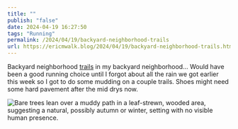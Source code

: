 ```yaml
---
title: ""
publish: "false"
date: 2024-04-19 16:27:50
tags: "Running"
permalink: /2024/04/19/backyard-neighborhood-trails
url: https://ericmwalk.blog/2024/04/19/backyard-neighborhood-trails.html
---
```


Backyard neighborhood [trails](https://strava.com/activities/11219273299) in my backyard neighborhood...  Would have been a good running choice until I forgot about all the rain we got earlier this week so I got to do some mudding on a couple trails. Shoes might need some hard pavement after the mid drys now.

![Bare trees lean over a muddy path in a leaf-strewn, wooded area, suggesting a natural, possibly autumn or winter, setting with no visible human presence.](https://ericmwalk.blog/uploads/2024/img-8683.jpeg)